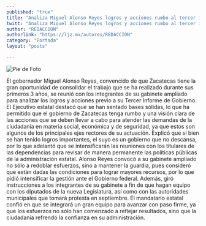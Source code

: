 ```yaml
---
published: "true"
title: "Analiza Miguel Alonso Reyes logros y acciones rumbo al tercer informe"
twitt: "Analiza Miguel Alonso Reyes logros y acciones rumbo al tercer informe"
author: "REDACCION"
authorlink: "https://ljz.mx/autores/REDACCION"
category: "Portada"
layout: "posts"

---
```


![Pie de Foto](http://imgur.com/JXOpUAFm.jpg)

El gobernador Miguel Alonso Reyes, convencido de que Zacatecas tiene la 
gran oportunidad de consolidar el trabajo que se ha realizado durante sus
primeros 3 años, se reunió con los integrantes de su gabinete ampliado para
analizar los logros y acciones previo a su Tercer Informe de Gobierno.
El Ejecutivo estatal destacó que se han sentado bases sólidas, lo que ha
permitido que el gobierno de Zacatecas tenga rumbo y una visión clara de
las acciones que se deben llevar a cabo para atender las demandas de la
ciudadanía en materia social, económica y de seguridad, ya que estos son
algunos de los principales ejes rectores de su actuación.
Explicó que si bien se han tenido logros importantes, el suyo es un
gobierno que no descansa, por lo que adelantó que se intensificarán las
reuniones con los titulares de las dependencias para revisar de manera
permanente las políticas públicas de la administración estatal.
Alonso Reyes convocó a su gabinete ampliado no sólo a redoblar esfuerzos,
sino a mantener la guardia, pues consideró que están dadas las condiciones
para lograr mayores recursos, por lo que pidió intensificar la gestión ante
el Gobierno federal.
Además, giró instrucciones a los integrantes de su gabinete a fin de que
hagan equipo con los diputados de la nueva Legislatura, así como con las
autoridades municipales que tomará protesta en septiembre.
El mandatario estatal confió en que se integrará un gran equipo para
avanzar con paso firme, ya que los esfuerzos no sólo han comenzado a
reflejar resultados, sino que la ciudadanía refrendó la confianza en su
administración.

